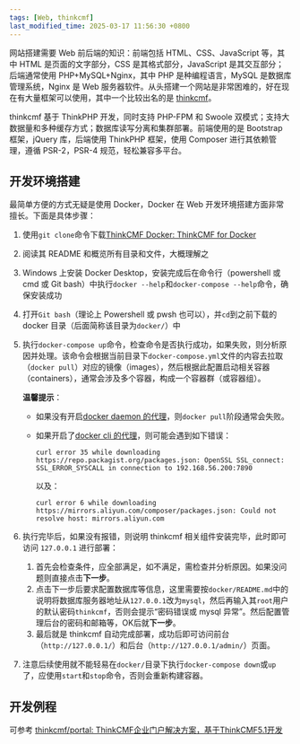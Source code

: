 ```yaml
---
tags: [Web, thinkcmf]
last_modified_time: 2025-03-17 11:56:30 +0800
---
```


网站搭建需要 Web 前后端的知识：前端包括 HTML、CSS、JavaScript 等，其中 HTML 是页面的文字部分，CSS 是其格式部分，JavaScript 是其交互部分；后端通常使用 PHP+MySQL+Nginx，其中 PHP 是种编程语言，MySQL 是数据库管理系统，Nginx 是 Web 服务器软件。从头搭建一个网站是非常困难的，好在现在有大量框架可以使用，其中一个比较出名的是 [thinkcmf]。

[thinkcmf]: https://www.thinkcmf.com/

thinkcmf 基于 ThinkPHP 开发，同时支持 PHP-FPM 和 Swoole 双模式；支持大数据量和多种缓存方式；数据库读写分离和集群部署。前端使用的是 Bootstrap 框架，jQuery 库，后端使用 ThinkPHP 框架，使用 Composer 进行其依赖管理，遵循 PSR-2，PSR-4 规范，轻松兼容多平台。

## 开发环境搭建

最简单方便的方式无疑是使用 Docker，Docker 在 Web 开发环境搭建方面非常擅长。下面是具体步骤：

1. 使用`git clone`命令下载[ThinkCMF Docker: ThinkCMF for Docker](https://gitee.com/thinkcmf/docker)
2. 阅读其 README 和概览所有目录和文件，大概理解之
3. Windows 上安装 Docker Desktop，安装完成后在命令行（powershell 或 cmd 或 Git bash）中执行`docker --help`和`docker-compose --help`命令，确保安装成功
4. 打开`Git bash`（理论上 Powershell 或 pwsh 也可以），并`cd`到之前下载的 docker 目录（后面简称该目录为`docker/`）中
5. 执行`docker-compose up`命令，检查命令是否执行成功，如果失败，则分析原因并处理。该命令会根据当前目录下`docker-compose.yml`文件的内容去拉取（`docker pull`）对应的镜像（images），然后根据此配置启动相关容器（containers），通常会涉及多个容器，构成一个容器群（或容器组）。

   **温馨提示**：
   * 如果没有开启[docker daemon 的代理]，则`docker pull`阶段通常会失败。
   * 如果开启了[docker cli 的代理]，则可能会遇到如下错误：
     ```
     curl error 35 while downloading https://repo.packagist.org/packages.json: OpenSSL SSL_connect: SSL_ERROR_SYSCALL in connection to 192.168.56.200:7890
     ```

     以及：
     ```
     curl error 6 while downloading https://mirrors.aliyun.com/composer/packages.json: Could not resolve host: mirrors.aliyun.com
     ```

6. 执行完毕后，如果没有报错，则说明 thinkcmf 相关组件安装完毕，此时即可访问 `127.0.0.1` 进行部署：

   1. 首先会检查条件，应全部满足，如不满足，需检查并分析原因。如果没问题则直接点击**下一步**。
   2. 点击下一步后要求配置数据库等信息，这里需要按`docker/README.md`中的说明将数据库服务器地址从`127.0.0.1`改为`mysql`，然后再输入其`root`用户的默认密码`thinkcmf`，否则会提示“密码错误或 mysql 异常”。然后配置管理后台的密码和邮箱等，OK后就**下一步**。
   3. 最后就是 thinkcmf 自动完成部署，成功后即可访问前台（`http://127.0.0.1/`）和后台（`http://127.0.0.1/admin/`）页面。 

7. 注意后续使用就不能轻易在`docker/`目录下执行`docker-compose down`或`up`了，应使用`start`和`stop`命令，否则会重新构建容器。


[docker daemon 的代理]: https://wsxq2.55555.io/blog/2022/03/16/Docker%E4%BD%BF%E7%94%A8%E7%AC%94%E8%AE%B0/#docker-daemon
[docker cli 的代理]: https://wsxq2.55555.io/blog/2022/03/16/Docker%E4%BD%BF%E7%94%A8%E7%AC%94%E8%AE%B0/#docker-cli

## 开发例程

可参考 [thinkcmf/portal: ThinkCMF企业门户解决方案，基于ThinkCMF5.1开发](https://github.com/thinkcmf/portal?tab=readme-ov-file)

